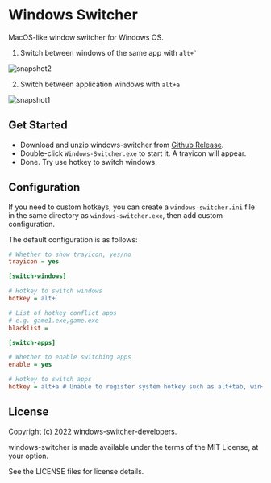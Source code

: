 # Windows Switcher

MacOS-like window switcher for Windows OS.

1. Switch between windows of the same app with ``` alt+` ```

![snapshot2](https://user-images.githubusercontent.com/4012553/221538973-89468c27-c0e2-45ca-bfae-ac45bd5ad6df.gif)

2. Switch between application windows with `alt+a`

![snapshot1](https://user-images.githubusercontent.com/4012553/221538853-b4793205-23a6-4a27-9f3c-4ff519cd6650.gif)

## Get Started

- Download and unzip windows-switcher from [Github Release](https://github.com/sigoden/windows-switcher/releases).
- Double-click `Windows-Switcher.exe` to start it. A trayicon will appear.
- Done. Try use hotkey to switch windows.

## Configuration

If you need to custom hotkeys, you can create a `windows-switcher.ini` file in the same directory as `windows-switcher.exe`, then add custom configuration.

The default configuration is as follows:

```ini
# Whether to show trayicon, yes/no
trayicon = yes 

[switch-windows]

# Hotkey to switch windows
hotkey = alt+`

# List of hotkey conflict apps
# e.g. game1.exe,game.exe
blacklist =

[switch-apps]

# Whether to enable switching apps
enable = yes

# Hotkey to switch apps
hotkey = alt+a # Unable to register system hotkey such as alt+tab, win+tab
```

## License

Copyright (c) 2022 windows-switcher-developers.

windows-switcher is made available under the terms of the MIT License, at your option.

See the LICENSE files for license details.